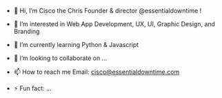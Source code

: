 - 👋 Hi, I’m Cisco the Chris
      Founder & director @essentialdowntime !
  
- 👀 I’m interested in
      Web App Development, UX, UI, Graphic Design, and Branding
  
- 🌱 I’m currently learning Python & Javascript

- 💞️ I’m looking to collaborate on ...

- 📫 How to reach me
      Email: cisco@essentialdowntime.com

- ⚡ Fun fact: ...

<!---
essentialdowntime/essentialdowntime is a ✨ special ✨ repository because its `README.md` (this file) appears on your GitHub profile.
You can click the Preview link to take a look at your changes.
--->
